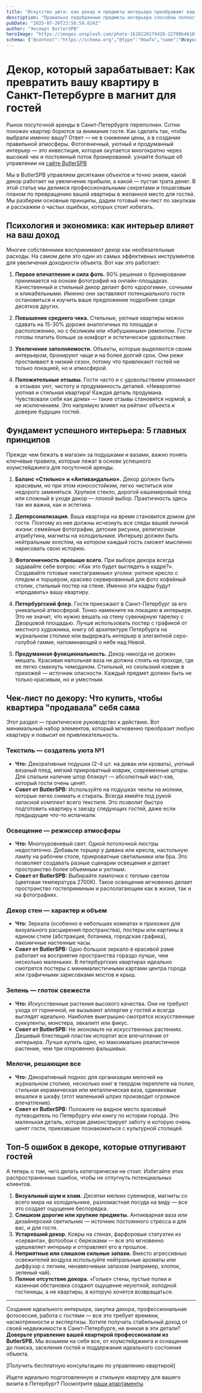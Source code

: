 ```yaml
---
title: "Искусство уюта: как декор и предметы интерьера преображают ваш дом"
description: "Правильно подобранные предметы интерьера способны полностью изменить атмосферу любого пространства, добавив ему индивидуальности и тепла. В этой статье от ButlerSPB мы рассмотрим, как с помощью ваз, текстиля, картин и других декоративных элементов создать гармоничный и стильный интерьер, который будет радовать вас каждый день."
pubDate: "2025-07-20T23:56:59.824Z"
author: "Эксперт ButlerSPB"
heroImage: "https://images.unsplash.com/photo-1618220179428-22790b461013?ixlib=rb-4.0.3&ixid=M3wxMjA3fDB8MHxwaG90by1wYWdlfHx8fGVufDB8fHx8fA%3D%3D&auto=format&fit=crop&w=1925&q=80"
schema: {"@context":"https://schema.org","@type":"HowTo","name":"Искусство уюта: как декор и предметы интерьера преображают ваш дом","description":"Правильно подобранные предметы интерьера способны полностью изменить атмосферу любого пространства, добавив ему индивидуальности и тепла. В этой статье от ButlerSPB мы рассмотрим, как с помощью ваз, текстиля, картин и других декоративных элементов создать гармоничный и стильный интерьер, который будет радовать вас каждый день.","image":{"@type":"ImageObject","url":"https://images.unsplash.com/photo-1618220179428-22790b461013?ixlib=rb-4.0.3&ixid=M3wxMjA3fDB8MHxwaG90by1wYWdlfHx8fGVufDB8fHx8fA%3D%3D&auto=format&fit=crop&w=1925&q=80"},"aggregateRating":{"@type":"AggregateRating","ratingValue":"5.0","reviewCount":432,"bestRating":"5","worstRating":"1"},"publisher":{"@type":"Organization","name":"Блог ButlerSPB","logo":{"@type":"ImageObject","url":"https://butlerspb-blog.netlify.app/favicon.ico"}},"mainEntityOfPage":{"@type":"WebPage","@id":"https://butlerspb-blog.netlify.app/blog/dekor-i-predmety-interera/"}}
---
```


# Декор, который зарабатывает: Как превратить вашу квартиру в Санкт-Петербурге в магнит для гостей

Рынок посуточной аренды в Санкт-Петербурге переполнен. Сотни похожих квартир борются за внимание гостя. Как сделать так, чтобы выбрали именно вашу? Ответ — не в снижении цены, а в создании правильной атмосферы. Фотогеничный, уютный и продуманный интерьер — это инвестиция, которая окупается многократно через высокий чек и постоянный поток бронирований. узнайте больше об управлении на <a href="https://butlerspb.ru/rent" target="_blank" rel="nofollow">сайте ButlerSPB</a>

Мы в ButlerSPB управляем десятками объектов и точно знаем, какой декор работает на увеличение прибыли, а какой — пустая трата денег. В этой статье мы делимся профессиональными секретами и пошаговым планом по превращению вашей квартиры в желанное место для гостей. Мы разберем основные принципы, дадим готовый чек-лист по закупкам и расскажем о частых ошибках, которых стоит избегать.

## Психология и экономика: как интерьер влияет на ваш доход

Многие собственники воспринимают декор как необязательные расходы. На самом деле это один из самых эффективных инструментов для увеличения доходности объекта. Вот как это работает:

1.  **Первое впечатление и сила фото.** 90% решения о бронировании принимается на основе фотографий на онлайн-площадках. Качественный и стильный декор делает фото «дорогими», сочными и кликабельными. Именно они заставляют потенциального гостя остановиться и изучить ваше предложение подробнее среди десятков других.

2.  **Повышение среднего чека.** Стильные, уютные квартиры можно сдавать на 15-30% дороже аналогичных по площади и расположению, но с безликим или «бабушкиным» ремонтом. Гости готовы платить больше за комфорт и эстетическое удовольствие.

3.  **Увеличение заполняемости.** Объекты, которые выделяются своим интерьером, бронируют чаще и на более долгий срок. Они реже простаивают в низкий сезон, потому что привлекают гостей не только локацией, но и атмосферой.

4.  **Положительные отзывы.** Гости часто и с удовольствием упоминают в отзывах уют, чистоту и продуманность деталей. «Невероятно уютная и стильная квартира! Каждая деталь продумана. Чувствовали себя как дома» — такие отзывы становятся нормой, а не исключением. Это напрямую влияет на рейтинг объекта и доверие будущих гостей.

## Фундамент успешного интерьера: 5 главных принципов

Прежде чем бежать в магазин за подушками и вазами, важно понять ключевые правила, которые лежат в основе успешного хоумстейджинга для посуточной аренды.

1.  **Баланс «Стильно» и «Антивандально».** Декор должен быть красивым, но при этом износостойким, легко чиститься или недорого заменяться. Хрупкое стекло, дорогой кашемировый плед или сложный в уходе декор — плохой выбор. Практичность здесь так же важна, как и эстетика.

2.  **Деперсонализация.** Ваша квартира на время становится домом для гостя. Поэтому из нее должны исчезнуть все следы вашей личной жизни: семейные фотографии, детские рисунки, религиозная атрибутика, магниты на холодильнике. Интерьер должен быть нейтральным холстом, на котором каждый гость сможет мысленно нарисовать свою историю.

3.  **Фотогеничность превыше всего.** При выборе декора всегда задавайте себе вопрос: «Как это будет выглядеть в кадре?». Создавайте готовые «инстаграмные» уголки: уютное кресло с пледом и торшером, красиво сервированный для фото кофейный столик, стильный постер на стене. Именно эти кадры будут «продавать» вашу квартиру.

4.  **Петербургский флер.** Гости приезжают в Санкт-Петербург за его уникальной атмосферой. Тонко намекните на локацию в интерьере. Это не значит, что нужно вешать на стену сувенирную тарелку с Дворцовой площадью. Лучше использовать постер с графикой от местного художника, книгу об архитектуре Петербурга на журнальном столике или выдержать интерьер в элегантной серо-голубой гамме, напоминающей о небе над Невой.

5.  **Продуманная функциональность.** Декор никогда не должен мешать. Красивая напольная ваза не должна стоять на проходе, где ее легко смахнуть чемоданом. Стильный, но скользкий коврик в прихожей — источник опасности. Каждый предмет должен быть не только красивым, но и уместным.

## Чек-лист по декору: Что купить, чтобы квартира "продавала" себя сама

Этот раздел — практическое руководство к действию. Вот минимальный набор элементов, который мгновенно преобразит любую квартиру и повысит ее привлекательность.

### Текстиль — создатель уюта №1
*   **Что:** Декоративные подушки (2-4 шт. на диван или кровать), уютный вязаный плед, мягкий прикроватный коврик, современные шторы. Для спальни наличие штор блэкаут — абсолютный маст-хэв, который гости очень ценят.
*   **Совет от ButlerSPB:** Используйте на подушках чехлы на молнии, которые легко снимать и стирать. Всегда имейте под рукой запасной комплект всего текстиля. Это позволит быстро подготовить квартиру к заезду следующих гостей, даже если предыдущие что-то испачкали.

### Освещение — режиссер атмосферы
*   **Что:** Многоуровневый свет. Одной потолочной люстры недостаточно. Добавьте торшер у дивана или кресла, настольную лампу на рабочем столе, прикроватные светильники или бра. Это позволяет создавать разные сценарии освещения и делает пространство более объемным и уютным.
*   **Совет от ButlerSPB:** Выбирайте лампочки с теплым светом (цветовая температура 2700К). Такое освещение мгновенно делает пространство гостеприимным и располагающим как в жизни, так и на фотографиях.

### Декор стен — характер и объем
*   **Что:** Зеркала (особенно в небольших комнатах и прихожих для визуального расширения пространства), постеры или картины в едином стиле (абстракция, ботаника, городская графика), лаконичные настенные часы.
*   **Совет от ButlerSPB:** Одно большое зеркало в красивой раме работает на восприятие пространства гораздо лучше, чем несколько маленьких. В петербургских квартирах идеально смотрятся постеры с минималистичными картами центра города или графичными зарисовками мостов и крыш.

### Зелень — глоток свежести
*   **Что:** Искусственные растения высокого качества. Они не требуют ухода от горничной, не вызывают аллергии у гостей и всегда выглядят идеально. Наиболее выигрышно смотрятся искусственные суккуленты, монстера, эвкалипт или фикус.
*   **Совет от ButlerSPB:** Не экономьте на искусственных растениях. Дешевый блестящий пластик испортит все впечатление от интерьера. Лучше купить одно, но максимально реалистичное растение, чем три откровенно фальшивых.

### Мелочи, решающие все
*   **Что:** Декоративный поднос для организации мелочей на журнальном столике, несколько книг в твердом переплете на полке, стильная керамическая или металлическая ваза, одинаковые вешалки в шкафу (этот маленький штрих производит огромное впечатление).
*   **Совет от ButlerSPB:** Положите на видное место красивый путеводитель по Петербургу или книгу по истории города. Это маленькая деталь, которая демонстрирует заботу и которую очень ценят гости, приехавшие познакомиться с культурной столицей.

## Топ-5 ошибок в декоре, которые отпугивают гостей

А теперь о том, чего делать категорически не стоит. Избегайте этих распространенных ошибок, чтобы не отпугнуть потенциальных клиентов.

1.  **Визуальный шум и хлам.** Десятки мелких сувениров, магниты со всего мира на холодильнике, разномастная посуда на виду — все это создает ощущение беспорядка.
2.  **Слишком дорогие или хрупкие предметы.** Антикварная ваза или дизайнерский светильник — источник постоянного стресса и для вас, и для гостя.
3.  **Устаревший декор.** Ковры на стенах, фарфоровые статуэтки из «серванта», фотообои с березками — все это мгновенно удешевляет интерьер и отправляет его в прошлое.
4.  **Неприятные или слишком сильные запахи.** Вместо агрессивных освежителей воздуха используйте нейтральные ароматы или диффузор с легким, ненавязчивым запахом (например, хлопок, зеленый чай).
5.  **Полное отсутствие декора.** «Голые» стены, пустые полки и казенная обстановка создают ощущение неуютной, холодной гостиницы, а не квартиры, в которую хочется возвращаться.

---

Создание идеального интерьера, закупка декора, профессиональная фотосессия, работа с гостями — все это требует времени, насмотренности и экспертизы. Хотите получать стабильный доход от своей недвижимости в Санкт-Петербурге, не вникая в эти детали? **Доверьте управление вашей квартирой профессионалам из ButlerSPB.** Мы возьмем на себя все, от хоумстейджинга и оснащения до поиска, заселения гостей и поддержания идеального состояния объекта.

[Получить бесплатную консультацию по управлению квартирой]

Ищете идеально подготовленную и стильную квартиру для вашего визита в Петербург? Посмотрите [наши апартаменты](ссылка_на_каталог_объектов_ButlerSPB).